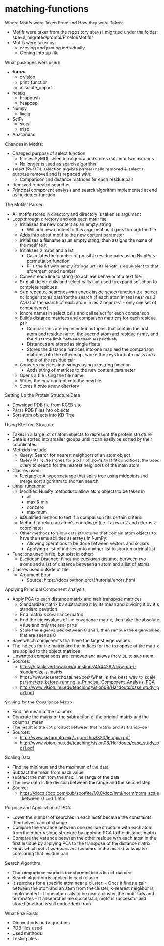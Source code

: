 # matching-functions

Where Motifs were Taken From and How they were Taken:

- Motifs were taken from the repository sbevsl_migrated under the folder:
  sbevsl_migrated/promol/ProMol/Motifs/
- Motifs were taken by:
    - copying and pasting individually
    - Cloning into zip file

What packages were used:
  - __future__
    - division
    - print_function
    - absolute_import
  - heapq
    - heappush
    - heappop
  - Numpy
    - linalg
  - SciPy
    - stats
    - misc
  - Anacondaq

Changes in Motifs:
- Changed purpose of select function
    - Parses PyMOL selection algebra and stores data into two matrices
    - No longer is used as search algorithm
- select (PyMOL selection algebra parser) calls removed & select's purpose removed and is replaced with:
    - Comparison and distance matrices for each residue pair
- Removed repeated searches
- Principal component analysis and search algorithm implemented at end using detect function


The Motifs' Parser:
- All motifs stored in directory and directory is taken as argument
- Loop through directory and edit each motif file
    - Initializes the new content as an empty string
        - Will add new content to this argument as it goes through the file
    - Adds info about motif to the new content parameter
    - Initializes a filename as an empty string, then assigns the name of the motif to it
    - Initializes 2 maps and a list
        - Calculates the number of possible residue pairs using NumPy's permutation function
        - Fills the list with empty strings until its length is equivalent to that aforementioned number
    - Convert each line to string (to achieve behavior of a text file)
    - Skip all delete calls and select calls that used to expand selection to complete residues
    - Skip repeated searches with check inside select function (i.e. select no longer stores data for the search of each atom in res1 
      near res 2 AND for the search of each atom in res 2 near res1 - only one set of comparisons )
    - Ignore names in select calls and call select for each comparison
    - Builds distance matrices and comparison matrices for each residue pair
        - Comparisons are represented as tuples that contain the first atom and residue name, the second atom and residue name, and the 
          distance limit between them respectively
        - Distances are stored as single floats
        - Stores the distance matrices into one map and the comparison matrices into the other map, where the keys for both maps are a 
          tuple of the residue pair
    - Converts matrices into strings using a tostring function
        - Adds string of matrices to the new content parameter
    - Opens a file using the file name
    - Writes the new content onto the new file
    - Stores it onto a new directory


Setting Up the Protein Structure Data

- Download PDB file from RCSB site
- Parse PDB Files into objects
- Sort atom objects into KD-Tree


Using KD-Tree Structure
- Takes in a large list of atom objects to represent the protein structure
- Data is sorted into smaller groups until it can easily be sorted by their coordinates
- Methods include:
    - Query: Search for nearest neighbors of an atom object
    - Query Pairs: Searches for a pair of atoms that fit conditions, the uses query to search for the nearest neighbors of the main atom
- Classes used:
    - Rectangle: A hyperrectange that splits tree using midpoints and merge sort algorithm to shorten search
- Other functions: 
    - Modified NumPy methods to allow atom objects to be taken in
        - all
        - max & min
        - nonzero
        - maximum
   - isQualified method to test if a comparison fits certain criteria
   - Method to return an atom's coordinate (i.e. Takes in 2 and returns z-coordinate)
   - Other methods to allow data structures that contain atom objects to have the same abilities as arrays in NumPy:
        - Allowing operations to be done between vectors and scalars 
        - Applying a list of indices onto another list to shorten original list
- Functions used in file, but exist in other:
    - Euclidean Distance: Finds the euclidean distance between two atoms and a list of distance between an atom and a list of atoms 
- Classes used outside of file
    - Argument Error
        - Source: https://docs.python.org/2/tutorial/errors.html

Applying Principal Component Analysis

- Apply PCA to each distance matrix and their transpose matrices
    - Standardize matrix by subtracting it by its mean and dividing it by it's standard deviation
    - Find matrix's covariance matrix
    - Find the eigenvalues of the covariance matrix, then take the absolute value and only the real parts
    - Scale the eigenvalues between 0 and 1, then remove the eigenvalues that are seen as 0
- Save which components that have the largest eigenvalues
- The indices for the matrix and the indices for the transpose of the matrix are applied to the object matrices
- Unwanted comparisons are removed and allows ProMOL to skip them.
- Sources:
    - https://stackoverflow.com/questions/4544292/how-do-i-standardize-a-matrix
    - https://www.researchgate.net/post/What_is_the_best_way_to_scale_parameters_before_running_a_Principal_Component_Analysis_PCA
    - http://www.vision.jhu.edu/teaching/vision08/Handouts/case_study_pca1.pdf


Solving for the Covariance Matrix

- Find the mean of the columns
- Generate the matrix of the subtraction of the original matrix and the columns' mean
- The result is the dot product between that matrix and its transpose
- Sources:
    - http://www.cs.toronto.edu/~guerzhoy/320/lec/pca.pdf
    - http://www.vision.jhu.edu/teaching/vision08/Handouts/case_study_pca1.pdf


Scaling Data

- Find the minimum and the maximum of the data
- Subtract the mean from each value
- subtract the min from the max: The range of the data
- The new data is the division between the range and the second step
- Source:
    - https://docs.tibco.com/pub/spotfire/7.0.0/doc/html/norm/norm_scale_between_0_and_1.htm


Purpose and Application of PCA:

- Lower the number of searches in each motif because the constraints themselves cannot change
- Compare the variance between one residue structure with each atom from the other residue structure by applying PCA to the distance 
  matrix
- Compare the variance between the other residue with each atom in the first residue by applying PCA to the transpose of the distance 
  matrix
- Finds which set of comparisons (columns in the matrix) to keep for comparing that residue pair


Search Algorithm
- The comparison matrix is transformed into a list of clusters
- Search algorithm is applied to each cluster
- It searches for a specific atom near a cluster: 
      - Once it finds a pair between the atom and an atom from the cluster, k-nearest neighbor is implemented
      - If one atom fails to be near a cluster, the motif fails and terminates
      - If all searches are successful, motif is successful and stored (method is still undecided) from

What Else Exists:

- Old methods and algorithms
- PDB files used
- Used methods
- Testing files


